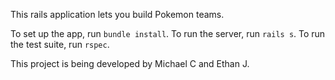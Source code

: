 This rails application lets you build Pokemon teams.

To set up the app, run `bundle install`. To run the server, run `rails s`. To run the test suite, run `rspec`.

This project is being developed by Michael C and Ethan J.
